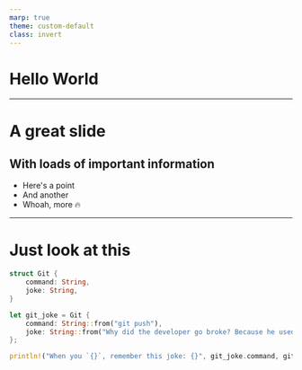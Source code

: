 ```yaml
---
marp: true
theme: custom-default
class: invert
---
```


# Hello World

---

# A great slide

## With loads of important information

- Here's a point
- And another
- Whoah, more 🔥

---

# Just look at this

```rust
struct Git {
    command: String,
    joke: String,
}

let git_joke = Git {
    command: String::from("git push"),
    joke: String::from("Why did the developer go broke? Because he used up all his cache."),
};

println!("When you `{}`, remember this joke: {}", git_joke.command, git_joke.joke);
```

